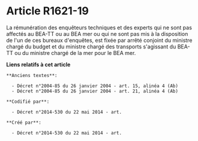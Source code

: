 # Article R1621-19

La rémunération des enquêteurs techniques et des experts qui ne sont pas affectés au BEA-TT ou au BEA mer ou qui ne sont pas
mis à la disposition de l'un de ces bureaux d'enquêtes, est fixée par arrêté conjoint du ministre chargé du budget et du
ministre chargé des transports s'agissant du BEA-TT ou du ministre chargé de la mer pour le BEA mer.

**Liens relatifs à cet article**

	**Anciens textes**:

	  - Décret n°2004-85 du 26 janvier 2004 - art. 15, alinéa 4 (Ab)
	  - Décret n°2004-85 du 26 janvier 2004 - art. 21, alinéa 4 (Ab)

	**Codifié par**:

	  - Décret n°2014-530 du 22 mai 2014 - art.

	**Créé par**:

	  - Décret n°2014-530 du 22 mai 2014 - art.
